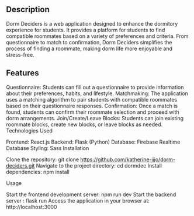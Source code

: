 ## Description

Dorm Deciders is a web application designed to enhance the dormitory experience for students. It provides a platform for students to find compatible roommates based on a variety of preferences and criteria. From questionnaire to match to confirmation, Dorm Deciders simplifies the process of finding a roommate, making dorm life more enjoyable and stress-free.

## Features

Questionnaire: Students can fill out a questionnaire to provide information about their preferences, habits, and lifestyle.
Matchmaking: The application uses a matching algorithm to pair students with compatible roommates based on their questionnaire responses.
Confirmation: Once a match is found, students can confirm their roommate selection and proceed with dorm arrangements.
Join/Create/Leave Blocks: Students can join existing roommate blocks, create new blocks, or leave blocks as needed.
Technologies Used

Frontend: React.js
Backend: Flask (Python)
Database: Firebase Realtime Database
Styling: Sass
Installation

Clone the repository: git clone https://github.com/katherine-jijo/dorm-deciders.git
Navigate to the project directory: cd dormdec
Install dependencies: npm install

Usage

Start the frontend development server: npm run dev
Start the backend server : flask run
Access the application in your browser at: http://localhost:3000



